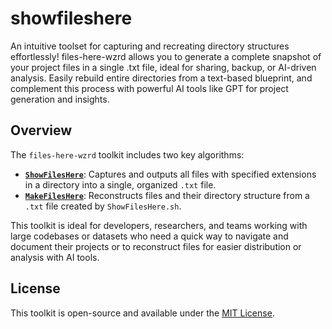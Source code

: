 # showfileshere

An intuitive toolset for capturing and recreating directory structures effortlessly! files-here-wzrd allows you to generate a complete snapshot of your project files in a single .txt file, ideal for sharing, backup, or AI-driven analysis. Easily rebuild entire directories from a text-based blueprint, and complement this process with powerful AI tools like GPT for project generation and insights.

## Overview

The `files-here-wzrd` toolkit includes two key algorithms:

- [**`ShowFilesHere`**](show): Captures and outputs all files with specified extensions in a directory into a single, organized `.txt` file.
- [**`MakeFilesHere`**](make): Reconstructs files and their directory structure from a `.txt` file created by `ShowFilesHere.sh`.

This toolkit is ideal for developers, researchers, and teams working with large codebases or datasets who need a quick way to navigate and document their projects or to reconstruct files for easier distribution or analysis with AI tools.

## License

This toolkit is open-source and available under the [MIT License](LICENSE).
